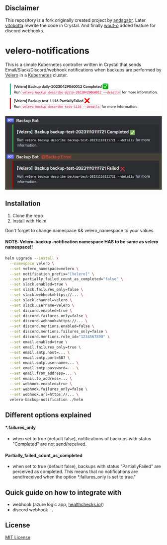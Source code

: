 ## Disclaimer 
This repository is a fork originally created project by [andagabr](https://github.com/andragabr/velero-backup-notification). Later [vitobotta](https://github.com/vitobotta/velero-notifications) rewrite the code in Crystal. And finally [wout-o](https://github.com/wout-o/velero-notifications) added feature for discord webhooks.

# velero-notifications
This is a simple Kubernetes controller written in Crystal that sends Email/Slack/Discord/webhook notifications when backups are performed by [Velero](https://velero.io/) in a [Kubernetes](https://kubernetes.io/) cluster.

![Screenshot](slack.png?raw=true "Screenshot")

![Screenshot](discord.png?raw=true "Screenshot")

## Installation
1. Clone the repo
2. Install with Helm 

Don't forget to change namespace && velero_namespace to your values. 
#### NOTE: Velero-backup-notification namespace HAS to be same as velero namespace!! 

```bash
helm upgrade --install \
  --namespace velero \
  --set velero_namespace=velero \
  --set notification_prefix="[Velero]" \
  --set partially_failed_count_as_completed="false" \
  --set slack.enabled=true \
  --set slack.failures_only=false \
  --set slack.webhook=https://... \
  --set slack.channel=velero \
  --set slack.username=Velero \
  --set discord.enabled=true \
  --set discord.failures_only=false \
  --set discord.webhook=https://... \
  --set discord.mentions.enabled=false \
  --set discord.mentions.failures_only=false \
  --set discord.mentions.role_id="1234567890" \
  --set email.enabled=true \
  --set email.failures_only=true \
  --set email.smtp.host=... \
  --set email.smtp.port=587 \
  --set email.smtp.username=... \
  --set email.smtp.password=... \
  --set email.from_address=... \
  --set email.to_address=... \
  --set webhook.enabled=true \
  --set webhook.failures_only=false \
  --set webhook.url=https://... \
  velero-backup-notification ./helm
```


## Different options explained
#### *.failures_only
* when set to true (default false), notifications of backups with status "Completed" are not send/received.

#### Partially_failed_count_as_completed
* when set to true (default false), backups with status "PartiallyFailed" are perceived as completed. This means that no notifications are send/received when the option *.failures_only is set to true."


## Quick guide on how to integrate with
* webhook (azure logic app, [healthchecks.io)](https://healthchecks.io/))
* discord webhook
...

## License

[MIT License](https://github.com/vitobotta/velero-notifications/blob/main/LICENSE)

